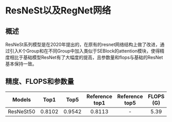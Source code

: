 # ResNeSt以及RegNet网络

## 概述

ResNeSt系列模型是在2020年提出的，在原有的resnet网络结构上做了改进，通过引入K个Group和在不同Group中加入类似于SEBlock的attention模块，使得精度相比于基础模型ResNet有了大幅度的提高，且参数量和flops与基础的ResNet基本保持一致。


## 精度、FLOPS和参数量

| Models           | Top1 | Top5 | Reference<br>top1 | Reference<br>top5 | FLOPS<br>(G) | Parameters<br>(M) |
|:--:|:--:|:--:|:--:|:--:|:--:|:--:|
| ResNeSt50        | 0.8102 | 0.9542|  0.8113 |            -|5.39     | 27.5   |


